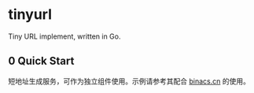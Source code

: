 # tinyurl
Tiny URL implement, written in Go.


## 0 Quick Start

短地址生成服务，可作为独立组件使用。示例请参考其配合 [binacs.cn](https://github.com/BinacsLee/server) 的使用。

